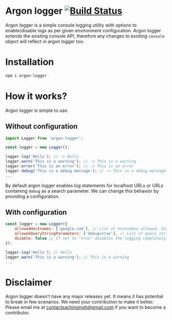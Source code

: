 # Argon logger [![Build Status](https://travis-ci.org/scssyworks/argon-logger.svg?branch=master)](https://travis-ci.org/scssyworks/argon-logger)
Argon logger is a simple console logging utility with options to enable/disable logs as per given environment configuration. Argon logger extends the existing console API, therefore any changes to existing ``console`` object will reflect in argon logger too.

# Installation

```sh
npm i argon-logger
```

# How it works?

Argon logger is simple to use.

## Without configuration

```js
import Logger from 'argon-logger';

const logger = new Logger();

logger.log('Hello'); // -> Hello
logger.warn('This is a warning'); // -> This is a warning
logger.error('This is an error'); // -> This is an error
logger.debug('This is a debug message'); // -> This is a debug message
...
```

By default argon logger enables log statements for localhost URLs or URLs containing ``debug`` as a search parameter. We can change this behavior by providing a configuration.

## With configuration

```js
const logger = new Logger({
    allowedHostnames: ['google.com'], // List of hostnames allowed. Set this to an empty array to allow logs everywhere.
    allowedQueryStringParameters: ['debug=true'], // List of query string parameters for which logs should be generated.
    disable: false // If set to "true" disables the logging completely. The remaining two parameters are ignored.
});

logger.log('Hello'); // Hello
logger.warn('This is a warning'); // This is a warning
...
```

# Disclaimer

Argon logger doesn't have any major releases yet. It means it has potential to break in few scenarios. We need your contribution to make it better. Please email me at <a href="mailto:contactsachinsingh@gmail.com">contactsachinsingh@gmail.com</a> if you want to become a contributor.